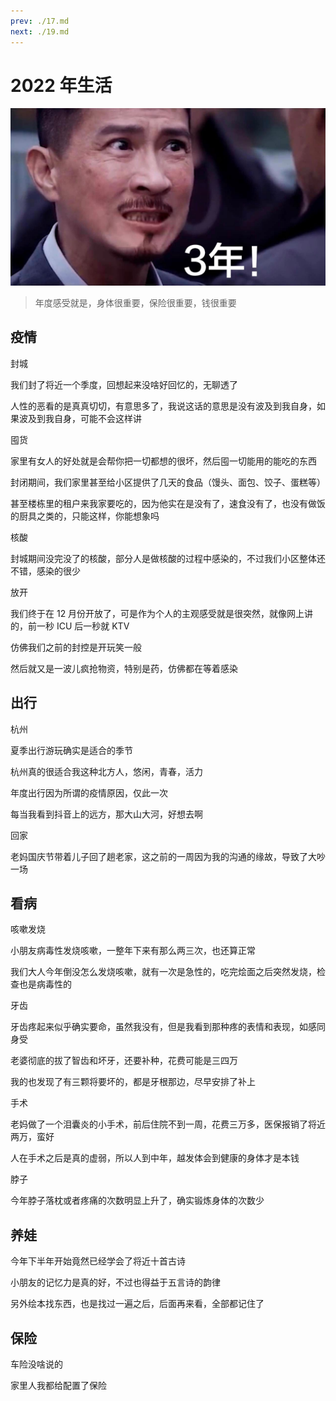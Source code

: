 ```yaml
---
prev: ./17.md
next: ./19.md
---
```


# 2022 年生活

![](./assets/covid.jpeg)

> 年度感受就是，身体很重要，保险很重要，钱很重要

## 疫情

封城

我们封了将近一个季度，回想起来没啥好回忆的，无聊透了

人性的恶看的是真真切切，有意思多了，我说这话的意思是没有波及到我自身，如果波及到我自身，可能不会这样讲

囤货

家里有女人的好处就是会帮你把一切都想的很坏，然后囤一切能用的能吃的东西

封闭期间，我们家里甚至给小区提供了几天的食品（馒头、面包、饺子、蛋糕等）

甚至楼栋里的租户来我家要吃的，因为他实在是没有了，速食没有了，也没有做饭的厨具之类的，只能这样，你能想象吗

核酸

封城期间没完没了的核酸，部分人是做核酸的过程中感染的，不过我们小区整体还不错，感染的很少

放开

我们终于在 12 月份开放了，可是作为个人的主观感受就是很突然，就像网上讲的，前一秒 ICU 后一秒就 KTV

仿佛我们之前的封控是开玩笑一般

然后就又是一波儿疯抢物资，特别是药，仿佛都在等着感染

## 出行

杭州

夏季出行游玩确实是适合的季节

杭州真的很适合我这种北方人，悠闲，青春，活力

年度出行因为所谓的疫情原因，仅此一次

每当我看到抖音上的远方，那大山大河，好想去啊

回家

老妈国庆节带着儿子回了趟老家，这之前的一周因为我的沟通的缘故，导致了大吵一场

## 看病

咳嗽发烧

小朋友病毒性发烧咳嗽，一整年下来有那么两三次，也还算正常

我们大人今年倒没怎么发烧咳嗽，就有一次是急性的，吃完烩面之后突然发烧，检查也是病毒性的

牙齿

牙齿疼起来似乎确实要命，虽然我没有，但是我看到那种疼的表情和表现，如感同身受

老婆彻底的拔了智齿和坏牙，还要补种，花费可能是三四万

我的也发现了有三颗将要坏的，都是牙根那边，尽早安排了补上

手术

老妈做了一个泪囊炎的小手术，前后住院不到一周，花费三万多，医保报销了将近两万，蛮好

人在手术之后是真的虚弱，所以人到中年，越发体会到健康的身体才是本钱

脖子

今年脖子落枕或者疼痛的次数明显上升了，确实锻炼身体的次数少

## 养娃

今年下半年开始竟然已经学会了将近十首古诗

小朋友的记忆力是真的好，不过也得益于五言诗的韵律

另外绘本找东西，也是找过一遍之后，后面再来看，全部都记住了

## 保险

车险没啥说的

家里人我都给配置了保险
